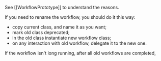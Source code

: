 See [[WorkflowPrototype]] to understand the reasons.

If you need to rename the workflow, you should do it this way:
- copy current class, and name it as you want;
- mark old class deprecated;
- in the old class instantiate new workflow class;
- on any interaction with old workflow, delegate it to the new one.

If the workflow isn't long running, after all old workflows are completed, 